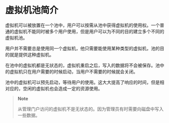 # 虚拟机池简介

虚拟机可以被放置在一个池中，用户可以按需从池中获得虚拟机的使用权。一个普通的虚拟机不能同时被多个用户使用，但是用户可以为不同的目的建立多个不同的虚拟机池。

用户并不需要总是使用同一个虚拟机，他只需要能使用某种类型的虚拟机，池的目的就是提供这种虚拟机。

在池中的虚拟机都是无状态的，虚拟机重启之后，写入的数据将不会被保存。池中的虚拟机只在用户需要的时候启动，当用户不需要的时候就会关闭。

池中的虚拟机可以预先启动，等待用户的使用。这大大提高了响应的时间，但是相对应的，空闲的虚拟机也会造成一定的资源使用。

> **Note**
>
> 从管理门户访问的虚拟机不是无状态的。因为管理员有时需要向磁盘中写入一些数据。

